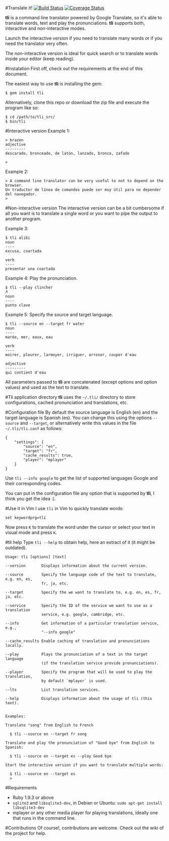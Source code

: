 #Translate it!
[![Build Status](https://travis-ci.org/rendon/tli.svg?branch=master)](https://travis-ci.org/rendon/tli) [![Coverage Status](https://coveralls.io/repos/rendon/tli/badge.svg)](https://coveralls.io/r/rendon/tli)

**tli** is a  command line translator powered by Google Translate, so it's able to translate words, text and play the pronunciations. **tli** supports both, interactive and non-interactive modes.

Launch the interactive version if you need to translate many words or if you need the translator very often.

The non-interactive version is ideal for quick search or to translate words inside your editor (keep reading).

#Instalation
First off, check out the requirements at the end of this document.

The easiest way to use **tli** is installing the gem:

    $ gem install tli

Alternatively, clone this repo or download the zip file and execute the program like so:

    $ cd /path/to/tli_src/
    $ bin/tli

#Interactive version
Example 1:

    > brazen
    adjective
    ---------
    descarado, bronceado, de latón, lanzado, bronco, zafado

    >

Example 2:

    > A command line translator can be very useful to not to depend on the browser.
    Un traductor de línea de comandos puede ser muy útil para no depender del navegador.
    >

#Non-interactive version
The interactive version can be a bit cumbersome if all you want is to translate a single word or you want to pipe the output to another program.

Example 3:

    $ tli alibi
    noun
    ----
    excusa, coartada

    verb
    ----
    presentar una coartada

Example 4: Play the pronunciation.

    $ tli --play clincher
    ♬
    noun
    ----
    punto clave

Example 5: Specify the source and target language.

    $ tli --source en --target fr water
    noun
    ----
    marée, mer, eaux, eau

    verb
    ----
    moirer, pleurer, larmoyer, irriguer, arroser, couper d'eau

    adjective
    ---------
    qui contient d'eau

All parameters passed to **tli** are concatenated (except options and option values) and used as the text to translate.

#Tli application directory
**tli** uses the `~/.tli/` directory to store configurations, cached pronunciation and translations, etc.

#Configuration file
By default the source language is English (en) and the target language is Spanish (es). You can change this using the options `--source` and `--target`, or alternatively write this values in the file `~/.tli/tli.conf` as follows:

    {
        "settings": {
            "source": "en", 
            "target": "fr",
            "cache_results": true,
            "player": "mplayer"
        }
    }

Use `tli --info google` to get the list of supported languages Google and their corresponding codes.

You can put in the configuration file any option that is supported by **tli**, I think you get the idea :).

#Use it in Vim
I use `tli` in Vim to quickly translate words:

    set keywordprg=tli

Now press `K` to translate the word under the cursor or select your text in visual mode and press `K`.

#tli help
Type `tli --help` to obtain help, here an extract of it (it might be outdated).

    Usage: tli [options] [text]

    --version       Displays information about the current version.

    --source        Specify the language code of the text to translate, e.g. en, es,
                    fr, ja, etc.

    --target        Specify the we want to translate to, e.g. en, es, fr, ja, etc.

    --service       Specify the ID of the service we want to use as a translation
                    service, e.g. google, cambridge, etc.

    --info          Get information of a particular translation service, e.g.,
                    "--info google"

    --cache_results Enable caching of translation and pronunciations locally.

    --play          Plays the pronunciation of a text in the target language
                    (if the translation service provide pronunciations).

    --player        Specify the program that will be used to play the translation,
                    by default `mplayer` is used.

    --lts           List translation services.

    --help          Displays information about the usage of tli (this text).


    Examples:

    Translate "song" from English to French

      $ tli --source en --target fr song

    Translate and play the pronunciation of "Good bye" from English to Spanish:

      $ tli --source en --target es --play Good bye

    Start the interactive version if you want to translate multiple words:

      $ tli --source en --target es
      > 

#Requirements
- Ruby 1.9.3 or above
- `sqlite3` and `libsqlite3-dev`, in Debian or Ubuntu: `sudo apt-get install libsqlite3-dev`
- mplayer or any other media player for playing translations, ideally one that runs in the command line.

#Contributions
Of course!, contributions are welcome. Check out the wiki of the project for help.
